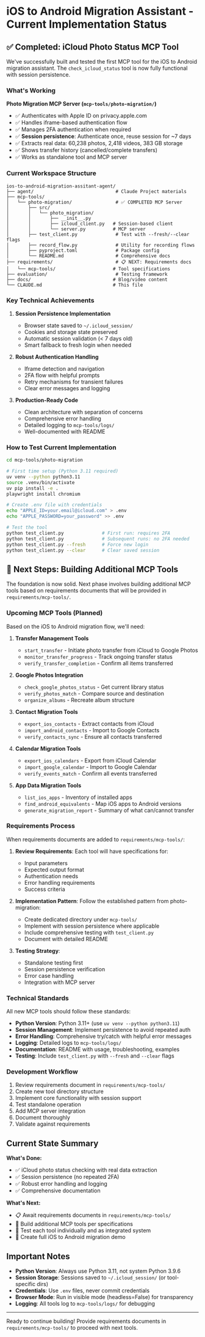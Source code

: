 # iOS to Android Migration Assistant - Current Implementation Status

## ✅ Completed: iCloud Photo Status MCP Tool

We've successfully built and tested the first MCP tool for the iOS to Android migration assistant. The `check_icloud_status` tool is now fully functional with session persistence.

### What's Working

**Photo Migration MCP Server (`mcp-tools/photo-migration/`)**
- ✅ Authenticates with Apple ID on privacy.apple.com
- ✅ Handles iframe-based authentication flow
- ✅ Manages 2FA authentication when required
- ✅ **Session persistence**: Authenticate once, reuse session for ~7 days
- ✅ Extracts real data: 60,238 photos, 2,418 videos, 383 GB storage
- ✅ Shows transfer history (cancelled/complete transfers)
- ✅ Works as standalone tool and MCP server

### Current Workspace Structure
```
ios-to-android-migration-assitant-agent/
├── agent/                              # Claude Project materials
├── mcp-tools/
│   └── photo-migration/                # ✅ COMPLETED MCP Server
│       ├── src/
│       │   └── photo_migration/
│       │       ├── __init__.py
│       │       ├── icloud_client.py   # Session-based client
│       │       └── server.py          # MCP server
│       ├── test_client.py              # Test with --fresh/--clear flags
│       ├── record_flow.py              # Utility for recording flows
│       ├── pyproject.toml              # Package config
│       └── README.md                   # Comprehensive docs
├── requirements/                       # 📋 NEXT: Requirements docs
│   └── mcp-tools/                     # Tool specifications
├── evaluation/                         # Testing framework
├── docs/                              # Blog/video content
└── CLAUDE.md                          # This file
```

### Key Technical Achievements

1. **Session Persistence Implementation**
   - Browser state saved to `~/.icloud_session/`
   - Cookies and storage state preserved
   - Automatic session validation (< 7 days old)
   - Smart fallback to fresh login when needed

2. **Robust Authentication Handling**
   - Iframe detection and navigation
   - 2FA flow with helpful prompts
   - Retry mechanisms for transient failures
   - Clear error messages and logging

3. **Production-Ready Code**
   - Clean architecture with separation of concerns
   - Comprehensive error handling
   - Detailed logging to `mcp-tools/logs/`
   - Well-documented with README

### How to Test Current Implementation

```bash
cd mcp-tools/photo-migration

# First time setup (Python 3.11 required)
uv venv --python python3.11
source .venv/bin/activate
uv pip install -e .
playwright install chromium

# Create .env file with credentials
echo "APPLE_ID=your.email@icloud.com" > .env
echo "APPLE_PASSWORD=your_password" >> .env

# Test the tool
python test_client.py              # First run: requires 2FA
python test_client.py              # Subsequent runs: no 2FA needed
python test_client.py --fresh      # Force new login
python test_client.py --clear      # Clear saved session
```

## 🚀 Next Steps: Building Additional MCP Tools

The foundation is now solid. Next phase involves building additional MCP tools based on requirements documents that will be provided in `requirements/mcp-tools/`.

### Upcoming MCP Tools (Planned)

Based on the iOS to Android migration flow, we'll need:

1. **Transfer Management Tools**
   - `start_transfer` - Initiate photo transfer from iCloud to Google Photos
   - `monitor_transfer_progress` - Track ongoing transfer status
   - `verify_transfer_completion` - Confirm all items transferred

2. **Google Photos Integration**
   - `check_google_photos_status` - Get current library status
   - `verify_photos_match` - Compare source and destination
   - `organize_albums` - Recreate album structure

3. **Contact Migration Tools**
   - `export_ios_contacts` - Extract contacts from iCloud
   - `import_android_contacts` - Import to Google Contacts
   - `verify_contacts_sync` - Ensure all contacts transferred

4. **Calendar Migration Tools**
   - `export_ios_calendars` - Export from iCloud Calendar
   - `import_google_calendar` - Import to Google Calendar
   - `verify_events_match` - Confirm all events transferred

5. **App Data Migration Tools**
   - `list_ios_apps` - Inventory of installed apps
   - `find_android_equivalents` - Map iOS apps to Android versions
   - `generate_migration_report` - Summary of what can/cannot transfer

### Requirements Process

When requirements documents are added to `requirements/mcp-tools/`:

1. **Review Requirements**: Each tool will have specifications for:
   - Input parameters
   - Expected output format
   - Authentication needs
   - Error handling requirements
   - Success criteria

2. **Implementation Pattern**: Follow the established pattern from photo-migration:
   - Create dedicated directory under `mcp-tools/`
   - Implement with session persistence where applicable
   - Include comprehensive testing with `test_client.py`
   - Document with detailed README

3. **Testing Strategy**:
   - Standalone testing first
   - Session persistence verification
   - Error case handling
   - Integration with MCP server

### Technical Standards

All new MCP tools should follow these standards:

- **Python Version**: Python 3.11+ (use `uv venv --python python3.11`)
- **Session Management**: Implement persistence to avoid repeated auth
- **Error Handling**: Comprehensive try/catch with helpful error messages
- **Logging**: Detailed logs to `mcp-tools/logs/`
- **Documentation**: README with usage, troubleshooting, examples
- **Testing**: Include `test_client.py` with `--fresh` and `--clear` flags

### Development Workflow

1. Review requirements document in `requirements/mcp-tools/`
2. Create new tool directory structure
3. Implement core functionality with session support
4. Test standalone operation
5. Add MCP server integration
6. Document thoroughly
7. Validate against requirements

## Current State Summary

**What's Done:**
- ✅ iCloud photo status checking with real data extraction
- ✅ Session persistence (no repeated 2FA)
- ✅ Robust error handling and logging
- ✅ Comprehensive documentation

**What's Next:**
- 📋 Await requirements documents in `requirements/mcp-tools/`
- 🔨 Build additional MCP tools per specifications
- 🧪 Test each tool individually and as integrated system
- 📱 Create full iOS to Android migration demo

## Important Notes

- **Python Version**: Always use Python 3.11, not system Python 3.9.6
- **Session Storage**: Sessions saved to `~/.icloud_session/` (or tool-specific dirs)
- **Credentials**: Use `.env` files, never commit credentials
- **Browser Mode**: Run in visible mode (headless=False) for transparency
- **Logging**: All tools log to `mcp-tools/logs/` for debugging

---

Ready to continue building! Provide requirements documents in `requirements/mcp-tools/` to proceed with next tools.